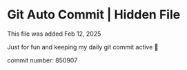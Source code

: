 # Git Auto Commit | Hidden File

This file was added Feb 12, 2025

Just for fun and keeping my daily git commit active 🤪

commit number: 850907

